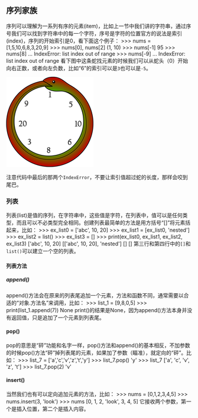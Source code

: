 ## 序列家族
序列可以理解为一系列有序的元素(item)，比如上一节中我们讲的字符串，通过序号我们可以找到字符串中的每一个字符，序号是字符的位置官方的说法是索引(index)，序列的开始索引是0，看下面这个例子：
    >>> nums = [1,5,10,6,8,3,20,9]
    >>> nums[0], nums[2]
    (1, 10)
    >>> nums[-1]
    95
    >>> nums[8]
    ...
    IndexError: list index out of range
    >>> nums[-9]
    ...
    IndexError: list index out of range
看下图中这条蛇找元素的时候我们可以从蛇头（0）开始向右正数，或者向左负数，比如“6”的索引可以是`3`也可以是`-5`。

![](image/sequence_nums.png)


注意代码中最后的那两个`IndexError`，不要让索引值超过蛇的长度，那样会咬到尾巴。

### 列表
列表(list)是值的序列，在字符串中，这些值是字符，在列表中，值可以是任何类型，而且可以不必类型完全相同。创建列表最简单的方法是用方括号“[]”将元素括起来，比如：
    >>> ex_list0 = ['abc', 10, 20]
    >>> ex_list1 = [ex_list0, 'nested']
    >>> ex_list2 = list()
    >>> ex_list3 = []
    >>> print(ex_list0, ex_list1, ex_list2, ex_list3)
    ['abc', 10, 20] [['abc', 10, 20], 'nested'] [] []
第三行和第四行中的`[]`和`list()`可以建立一个空的列表。
#### 列表方法
##### append()
append()方法会在原来的列表尾追加一个元素，方法和函数不同，通常需要以合适的“对象.方法名”来调用，比如：
    >>> list_1 = [9,8,0,5]
    >>> print(list_1.append(7))
    None
print()的结果是None，因为append()方法本身并没有返回值，只是追加了一个元素到列表尾。

#### pop()
pop的意思是“砰”功能和名字一样，pop()方法和append()的基本相反，不加参数的时候pop()方法“砰”掉列表尾的元素，如果加了参数（瞄准），就定向的“砰”。比如：
    >>> list_7 = ['a','c','v','z','t','y']
    >>> list_7.pop()
    'y'
    >>> list_7
    ['a', 'c', 'v', 'z', 't']
    >>> list_7.pop(2)
    'v'

#### insert()
当然我们也有可以定向追加元素的方法，比如：
    >>> nums = [0,1,2,3,4,5]
    >>> nums.insert(3, 'look')
    >>> nums
    [0, 1, 2, 'look', 3, 4, 5]
它接收两个参数，第一个是插入位置，第二个是插入内容。